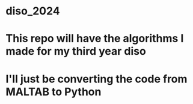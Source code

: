 # diso_2024
# This repo will have the algorithms I made for my third year diso
# I'll just be converting the code from MALTAB to Python 
